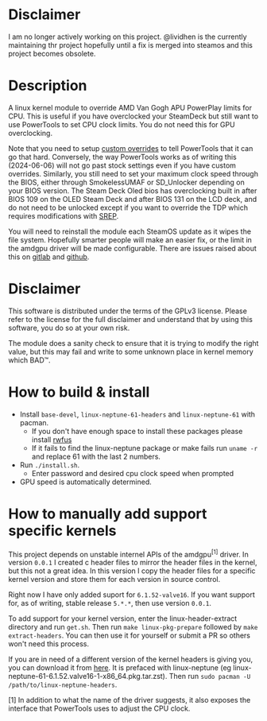 # Disclaimer
I am no longer actively working on this project. @lividhen is the currently maintaining thr project hopefully until a fix is merged into steamos and this project becomes obsolete.

# Description
A linux kernel module to override AMD Van Gogh APU PowerPlay limits for CPU.
This is useful if you have overclocked your SteamDeck but still want to use
PowerTools to set CPU clock limits. You do not need this for GPU overclocking.

Note that you need to setup [custom overrides](https://git.ngni.us/NG-SD-Plugins/PowerTools/wiki/Customization) to tell PowerTools that it can go that
hard. Conversely, the way PowerTools works as of writing this (2024-06-06) will
not go past stock settings even if you have custom overrides.
Similarly, you still need to set your maximum clock speed through the BIOS,
either through SmokelessUMAF or SD_Unlocker depending on your BIOS version. 
The Steam Deck Oled bios has overclocking built in after BIOS 109 on the OLED
Steam Deck and after BIOS 131 on the LCD deck, and do not need to be unlocked
except if you want to override the TDP which requires modifications with [SREP](https://www.stanto.com/steam-deck/how-to-unlock-the-lcd-and-oled-steam-deck-bios-for-increased-tdp-and-other-features/).

You will need to reinstall the module each SteamOS update as it wipes the file
system. Hopefully smarter people will make an easier fix, or the limit in the
amdgpu driver will be made configurable. There are issues raised about this on
[gitlab](https://gitlab.freedesktop.org/drm/amd/-/issues/2638) and [github](https://github.com/ValveSoftware/SteamOS/issues/1309).

# Disclaimer
This software is distributed under the terms of the GPLv3 license. Please refer
to the license for the full disclaimer and understand that by using this
software, you do so at your own risk.

The module does a sanity check to ensure that it is trying to modify the right
value, but this may fail and write to some unknown place in kernel memory which
BAD™.

# How to build & install
- Install `base-devel`, `linux-neptune-61-headers` and `linux-neptune-61` with pacman.
  - If you don't have enough space to install these packages please install [rwfus](https://github.com/ValShaped/rwfus)
  - If it fails to find the linux-neptune package or make fails run `uname -r` and replace 61 with the last 2 numbers.
- Run `./install.sh`.
  - Enter password and desired cpu clock speed when prompted
- GPU speed is automatically determined.

# How to manually add support specific kernels

This project depends on unstable internel APIs of the amdgpu<sup>[1]</sup>
driver. In version `0.0.1` I created c header files to mirror the header files
in the kernel, but this not a great idea. In this version I copy the header
files for a specific kernel version and store them for each version in source
control.

Right now I have only added suport for `6.1.52-valve16`. If you want support for,
as of writing, stable release `5.*.*`, then use version `0.0.1`.

To add support for your kernel version, enter the linux-header-extract directory and run `get.sh`.  Then run `make
linux-pkg-prepare` followed by `make extract-headers`. You can then use it for
yourself or submit a PR so others won't need this process.

If you are in need of a different version of the kernel headers is giving you, you can download it from [here](https://steamdeck-packages.steamos.cloud/archlinux-mirror/jupiter-main/os/x86_64/). It is prefaced with linux-neptune (eg linux-neptune-61-6.1.52.valve16-1-x86_64.pkg.tar.zst). Then run `sudo pacman -U /path/to/linux-neptune-headers`.

[1] In addition to what the name of the driver suggests, it also exposes the
interface that PowerTools uses to adjust the CPU clock.
